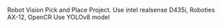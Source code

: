 Robot Vision Pick and Place Project.
Use intel realsense D435i, Roboties AX-12, OpenCR
Use YOLOv8 model
